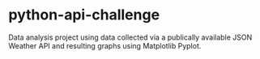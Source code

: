 # python-api-challenge
Data analysis project using data collected via a publically available JSON Weather API and resulting graphs using Matplotlib Pyplot. 